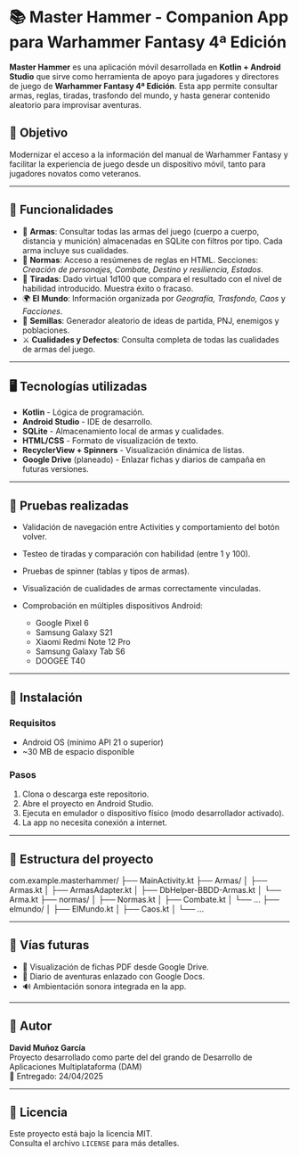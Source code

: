 # 📚 Master Hammer - Companion App para Warhammer Fantasy 4ª Edición

**Master Hammer** es una aplicación móvil desarrollada en **Kotlin + Android Studio** que sirve como herramienta de apoyo para jugadores y directores de juego de **Warhammer Fantasy 4ª Edición**. Esta app permite consultar armas, reglas, tiradas, trasfondo del mundo, y hasta generar contenido aleatorio para improvisar aventuras.

## 🎯 Objetivo

Modernizar el acceso a la información del manual de Warhammer Fantasy y facilitar la experiencia de juego desde un dispositivo móvil, tanto para jugadores novatos como veteranos.

---

## 🧩 Funcionalidades

- 🔪 **Armas**: Consultar todas las armas del juego (cuerpo a cuerpo, distancia y munición) almacenadas en SQLite con filtros por tipo. Cada arma incluye sus cualidades.
- 📜 **Normas**: Acceso a resúmenes de reglas en HTML. Secciones: *Creación de personajes, Combate, Destino y resiliencia, Estados*.
- 🎲 **Tiradas**: Dado virtual 1d100 que compara el resultado con el nivel de habilidad introducido. Muestra éxito o fracaso.
- 🌍 **El Mundo**: Información organizada por *Geografía, Trasfondo, Caos* y *Facciones*.
- 🌱 **Semillas**: Generador aleatorio de ideas de partida, PNJ, enemigos y poblaciones.
- ⚔️ **Cualidades y Defectos**: Consulta completa de todas las cualidades de armas del juego.

---

## 🖥️ Tecnologías utilizadas

- **Kotlin** - Lógica de programación.
- **Android Studio** - IDE de desarrollo.
- **SQLite** - Almacenamiento local de armas y cualidades.
- **HTML/CSS** - Formato de visualización de texto.
- **RecyclerView + Spinners** - Visualización dinámica de listas.
- **Google Drive** (planeado) - Enlazar fichas y diarios de campaña en futuras versiones.

---

## 🧪 Pruebas realizadas

- Validación de navegación entre Activities y comportamiento del botón volver.
- Testeo de tiradas y comparación con habilidad (entre 1 y 100).
- Pruebas de spinner (tablas y tipos de armas).
- Visualización de cualidades de armas correctamente vinculadas.
- Comprobación en múltiples dispositivos Android:

  - Google Pixel 6  
  - Samsung Galaxy S21  
  - Xiaomi Redmi Note 12 Pro  
  - Samsung Galaxy Tab S6  
  - DOOGEE T40

---

## 📲 Instalación

### Requisitos

- Android OS (mínimo API 21 o superior)
- ~30 MB de espacio disponible

### Pasos

1. Clona o descarga este repositorio.
2. Abre el proyecto en Android Studio.
3. Ejecuta en emulador o dispositivo físico (modo desarrollador activado).
4. La app no necesita conexión a internet.

---

## 🧠 Estructura del proyecto

com.example.masterhammer/
├── MainActivity.kt
├── Armas/
│ ├── Armas.kt
│ ├── ArmasAdapter.kt
│ ├── DbHelper-BBDD-Armas.kt
│ └── Arma.kt
├── normas/
│ ├── Normas.kt
│ ├── Combate.kt
│ └── ...
├── elmundo/
│ ├── ElMundo.kt
│ ├── Caos.kt
│ └── ...


---

## 📌 Vías futuras

- 📄 Visualización de fichas PDF desde Google Drive.
- 📖 Diario de aventuras enlazado con Google Docs.
- 🔊 Ambientación sonora integrada en la app.

---

## 👤 Autor

**David Muñoz García**  
Proyecto desarrollado como parte del del grando de Desarrollo de Aplicaciones Multiplataforma (DAM)  
📅 Entregado: 24/04/2025  

---

## 📄 Licencia

Este proyecto está bajo la licencia MIT.  
Consulta el archivo `LICENSE` para más detalles.



